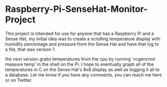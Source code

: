 # Raspberry-Pi-SenseHat-Monitor-Project

This project is intended for use for anyone that has a Raspberry Pi and a Sense Hat, my initial idea was to create a scrolling temperature display with humidity percentage and pressure from the Sense Hat and have that log to a file, that was version 1.

the next version grabs temperatures from the cpu by running 'vcgencmd measure temp' in the shell on the Pi. I hope to eventually graph all of the temperatures in C on the Sense Hat's 8x8 display as well as logging it all to a database.
Let me know if you have any comments, you can reach me here or on Twitter.
